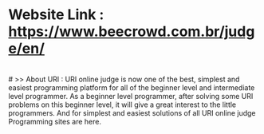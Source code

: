 # Website Link : https://www.beecrowd.com.br/judge/en/ 
</br>
# >>  About URI :
URI online judge is now one of the best, simplest and easiest programming platform for all of the beginner level and intermediate level programmer. As a beginner level programmer, after solving some URI problems on this beginner level, it will give a great interest to the little programmers. And for simplest and easiest solutions of all URI online judge Programming sites are here. 
